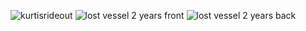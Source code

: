 ![kurtisrideout](https://github.com/kurtisrideout/kurtisrideout.github.io/assets/146127759/269030b5-4e7f-41bd-922b-4e5547dc2b8c)
![lost vessel 2 years front](https://github.com/kurtisrideout/kurtisrideout.github.io/assets/146127759/d894d75c-f004-4051-8134-aa86e55808f9)
![lost vessel 2 years back](https://github.com/kurtisrideout/kurtisrideout.github.io/assets/146127759/04a3ae84-107f-4ac8-8b27-fef6efcac96f)
